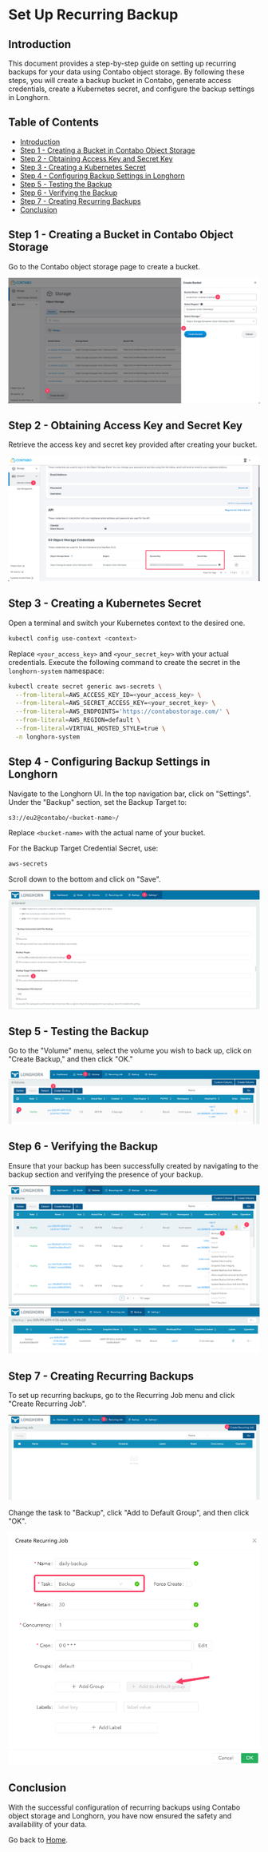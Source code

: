 # Set Up Recurring Backup

## Introduction

This document provides a step-by-step guide on setting up recurring backups for your data using Contabo object storage. By following these steps, you will create a backup bucket in Contabo, generate access credentials, create a Kubernetes secret, and configure the backup settings in Longhorn.

## Table of Contents

- [Introduction](#introduction)
- [Step 1 - Creating a Bucket in Contabo Object Storage](#step-1---creating-a-bucket-in-contabo-object-storage)
- [Step 2 - Obtaining Access Key and Secret Key](#step-2---obtaining-access-key-and-secret-key)
- [Step 3 - Creating a Kubernetes Secret](#step-3---creating-a-kubernetes-secret)
- [Step 4 - Configuring Backup Settings in Longhorn](#step-4---configuring-backup-settings-in-longhorn)
- [Step 5 - Testing the Backup](#step-5---testing-the-backup)
- [Step 6 - Verifying the Backup](#step-6---verifying-the-backup)
- [Step 7 - Creating Recurring Backups](#step-7---creating-recurring-backups)
- [Conclusion](#conclusion)

## Step 1 - Creating a Bucket in Contabo Object Storage

Go to the Contabo object storage page to create a bucket.

![Contabo Bucket Creation](./assets/images/contabo-bucket-creation.png)

## Step 2 - Obtaining Access Key and Secret Key

Retrieve the access key and secret key provided after creating your bucket.

![Contabo Secret Keys](./assets/images/contabo-secret-keys.png)

## Step 3 - Creating a Kubernetes Secret

Open a terminal and switch your Kubernetes context to the desired one.

```bash
kubectl config use-context <context>
```

Replace `<your_access_key>` and `<your_secret_key>` with your actual credentials. Execute the following command to create the secret in the `longhorn-system` namespace:

```bash
kubectl create secret generic aws-secrets \
  --from-literal=AWS_ACCESS_KEY_ID=<your_access_key> \
  --from-literal=AWS_SECRET_ACCESS_KEY=<your_secret_key> \
  --from-literal=AWS_ENDPOINTS='https://contabostorage.com/' \
  --from-literal=AWS_REGION=default \
  --from-literal=VIRTUAL_HOSTED_STYLE=true \
  -n longhorn-system
```

## Step 4 - Configuring Backup Settings in Longhorn

Navigate to the Longhorn UI. In the top navigation bar, click on "Settings". Under the "Backup" section, set the Backup Target to:

```bash
s3://eu2@contabo/<bucket-name>/
```

Replace `<bucket-name>` with the actual name of your bucket.

For the Backup Target Credential Secret, use:

```bash
aws-secrets
```

Scroll down to the bottom and click on "Save".

![Longhorn Backup Settings](./assets/images/longhorn-backup-settings.png)

## Step 5 - Testing the Backup

Go to the "Volume" menu, select the volume you wish to back up, click on "Create Backup," and then click "OK."

![Longhorn Test Backup](./assets/images/longhorn-test-backup.png)

## Step 6 - Verifying the Backup

Ensure that your backup has been successfully created by navigating to the backup section and verifying the presence of your backup.

![Longhorn Check Backups](./assets/images/longhorn-check-backups.png)
![Longhorn Check Backups 2](./assets/images/longhorn-check-backups-2.png)

## Step 7 - Creating Recurring Backups

To set up recurring backups, go to the Recurring Job menu and click "Create Recurring Job".

![Longhorn Create Recurring Job](./assets/images/longhorn-create-recurring-job.png)

Change the task to "Backup", click "Add to Default Group", and then click "OK".

![Longhorn Recurring Job Config](./assets/images/longhorn-recurring-job-config.png)

## Conclusion

With the successful configuration of recurring backups using Contabo object storage and Longhorn, you have now ensured the safety and availability of your data.

Go back to [Home](../README.md).
